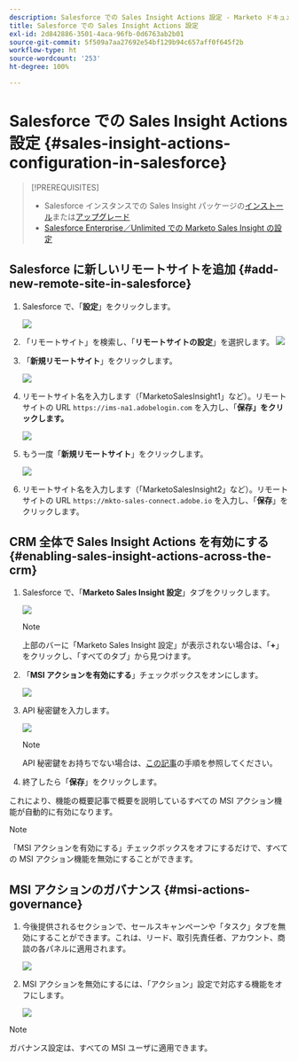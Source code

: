 ```yaml
---
description: Salesforce での Sales Insight Actions 設定 - Marketo ドキュメント - 製品ドキュメント
title: Salesforce での Sales Insight Actions 設定
exl-id: 2d842886-3501-4aca-96fb-0d6763ab2b01
source-git-commit: 5f509a7aa27692e54bf129b94c657aff0f645f2b
workflow-type: ht
source-wordcount: '253'
ht-degree: 100%

---
```


# Salesforce での Sales Insight Actions 設定 {#sales-insight-actions-configuration-in-salesforce}

>[!PREREQUISITES]
>
>* Salesforce インスタンスでの Sales Insight パッケージの[インストール](/help/marketo/product-docs/marketo-sales-insight/msi-for-salesforce/installation/install-marketo-sales-insight-package-in-salesforce-appexchange.md)または[アップグレード](/help/marketo/product-docs/marketo-sales-insight/msi-for-salesforce/upgrading/upgrading-your-msi-package.md)
>* [Salesforce Enterprise／Unlimited での Marketo Sales Insight の設定](/help/marketo/product-docs/marketo-sales-insight/msi-for-salesforce/configuration/configure-marketo-sales-insight-in-salesforce-enterprise-unlimited.md)


## Salesforce に新しいリモートサイトを追加 {#add-new-remote-site-in-salesforce}

1. Salesforce で、「**設定**」をクリックします。

   ![](assets/msi-actions-configuration-in-salesforce-1.png)

1. 「リモートサイト」を検索し、「**リモートサイトの設定**」を選択します。
   ![](assets/msi-actions-configuration-in-salesforce-2.png)

1. 「**新規リモートサイト**」をクリックします。

   ![](assets/msi-actions-configuration-in-salesforce-3.png)

1. リモートサイト名を入力します（「MarketoSalesInsight1」など）。リモートサイトの URL `https://ims-na1.adobelogin.com` を入力し、「**保存」をクリックします。**

   ![](assets/msi-actions-configuration-in-salesforce-4.png)

1. もう一度「**新規リモートサイト**」をクリックします。

   ![](assets/msi-actions-configuration-in-salesforce-4a.png)

1. リモートサイト名を入力します（「MarketoSalesInsight2」など）。リモートサイトの URL `https://mkto-sales-connect.adobe.io` を入力し、「**保存**」をクリックします。

## CRM 全体で Sales Insight Actions を有効にする {#enabling-sales-insight-actions-across-the-crm}

1. Salesforce で、「**Marketo Sales Insight 設定**」タブをクリックします。

   ![](assets/msi-actions-configuration-in-salesforce-5.png)

   >[!NOTE]
   >
   >上部のバーに「Marketo Sales Insight 設定」が表示されない場合は、「**+**」をクリックし、「すべてのタブ」から見つけます。

1. 「**MSI アクションを有効にする**」チェックボックスをオンにします。

   ![](assets/msi-actions-configuration-in-salesforce-6.png)

1. API 秘密鍵を入力します。

   ![](assets/msi-actions-configuration-in-salesforce-7.png)

   >[!NOTE]
   >
   >API 秘密鍵をお持ちでない場合は、[この記事](/help/marketo/product-docs/marketo-sales-insight/msi-for-salesforce/configuration/configure-marketo-sales-insight-in-salesforce-enterprise-unlimited.md)の手順を参照してください。

1. 終了したら「**保存**」をクリックします。

これにより、機能の概要記事で概要を説明しているすべての MSI アクション機能が自動的に有効になります。

>[!NOTE]
>
>「MSI アクションを有効にする」チェックボックスをオフにするだけで、すべての MSI アクション機能を無効にすることができます。

## MSI アクションのガバナンス {#msi-actions-governance}

1. 今後提供されるセクションで、セールスキャンペーンや「タスク」タブを無効にすることができます。これは、リード、取引先責任者、アカウント、商談の各パネルに適用されます。

   ![](assets/msi-actions-configuration-in-salesforce-8.png)

1. MSI アクションを無効にするには、「アクション」設定で対応する機能をオフにします。

   ![](assets/msi-actions-configuration-in-salesforce-9.png)

>[!NOTE]
>
>ガバナンス設定は、すべての MSI ユーザに適用できます。
